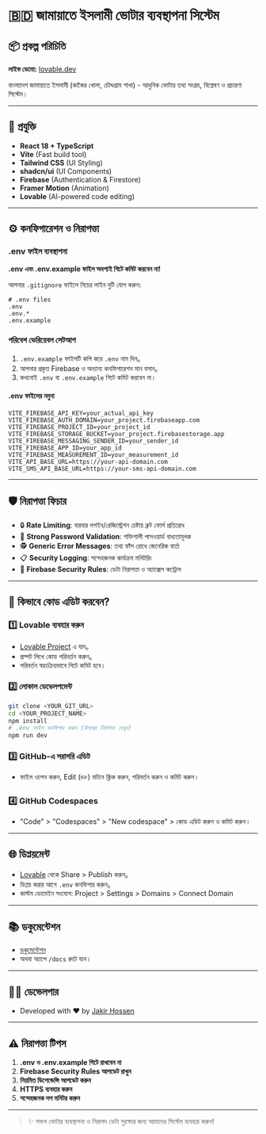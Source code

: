# 🇧🇩 জামায়াতে ইসলামী ভোটার ব্যবস্থাপনা সিস্টেম

## 📦 প্রকল্প পরিচিতি

**লাইভ ডেমো:** [lovable.dev](https://lovable.dev/projects/a21c8f4b-17f4-4109-947f-35cf548ff4ce)

বাংলাদেশ জামায়াতে ইসলামী (কাকৈর খোলা, চৌদ্দগ্রাম শাখা) - আধুনিক ভোটার তথ্য সংগ্রহ, বিশ্লেষণ ও প্রচারণা সিস্টেম।

---

## 🚀 প্রযুক্তি

- **React 18 + TypeScript**
- **Vite** (Fast build tool)
- **Tailwind CSS** (UI Styling)
- **shadcn/ui** (UI Components)
- **Firebase** (Authentication & Firestore)
- **Framer Motion** (Animation)
- **Lovable** (AI-powered code editing)

---

## ⚙️ কনফিগারেশন ও নিরাপত্তা

### .env ফাইল ব্যবস্থাপনা

**.env এবং .env.example ফাইল অবশ্যই গিটে কমিট করবেন না!**

আপনার `.gitignore` ফাইলে নিচের লাইন দুটি যোগ করুন:

```
# .env files
.env
.env.*
.env.example
```

### পরিবেশ ভেরিয়েবল সেটআপ

1. `.env.example` ফাইলটি কপি করে `.env` নাম দিন。
2. আপনার প্রকৃত Firebase ও অন্যান্য কনফিগারেশন মান বসান。
3. কখনোই `.env` বা `.env.example` গিটে কমিট করবেন না।

#### .env ফাইলের নমুনা

```
VITE_FIREBASE_API_KEY=your_actual_api_key
VITE_FIREBASE_AUTH_DOMAIN=your_project.firebaseapp.com
VITE_FIREBASE_PROJECT_ID=your_project_id
VITE_FIREBASE_STORAGE_BUCKET=your_project.firebasestorage.app
VITE_FIREBASE_MESSAGING_SENDER_ID=your_sender_id
VITE_FIREBASE_APP_ID=your_app_id
VITE_FIREBASE_MEASUREMENT_ID=your_measurement_id
VITE_API_BASE_URL=https://your-api-domain.com
VITE_SMS_API_BASE_URL=https://your-sms-api-domain.com
```

---

## 🛡️ নিরাপত্তা ফিচার

- 🔒 **Rate Limiting**: বারবার লগইন/রেজিস্ট্রেশন চেষ্টায় ব্রুট ফোর্স প্রতিরোধ
- 🔑 **Strong Password Validation**: শক্তিশালী পাসওয়ার্ড বাধ্যতামূলক
- 🕵️ **Generic Error Messages**: তথ্য ফাঁস রোধে জেনেরিক বার্তা
- 📋 **Security Logging**: সন্দেহজনক কার্যক্রম মনিটরিং
- 🔐 **Firebase Security Rules**: ডেটা নিরাপত্তা ও অ্যাক্সেস কন্ট্রোল

---

## 📝 কিভাবে কোড এডিট করবেন?

### 1️⃣ Lovable ব্যবহার করুন

- [Lovable Project](https://lovable.dev/projects/a21c8f4b-17f4-4109-947f-35cf548ff4ce) এ যান。
- প্রম্পট লিখে কোড পরিবর্তন করুন。
- পরিবর্তন স্বয়ংক্রিয়ভাবে গিটে কমিট হবে।

### 2️⃣ লোকাল ডেভেলপমেন্ট

```sh
git clone <YOUR_GIT_URL>
cd <YOUR_PROJECT_NAME>
npm install
# .env ফাইল কনফিগার করুন (উপরের নির্দেশনা দেখুন)
npm run dev
```

### 3️⃣ GitHub-এ সরাসরি এডিট

- ফাইল ওপেন করুন, Edit (✏️) বাটনে ক্লিক করুন, পরিবর্তন করুন ও কমিট করুন।

### 4️⃣ GitHub Codespaces

- "Code" > "Codespaces" > "New codespace" > কোড এডিট করুন ও কমিট করুন।

---

## 🌐 ডিপ্লয়মেন্ট

- [Lovable](https://lovable.dev/projects/a21c8f4b-17f4-4109-947f-35cf548ff4ce) থেকে Share > Publish করুন。
- ডিপ্লয় করার আগে `.env` কনফিগার করুন。
- কাস্টম ডোমেইন সংযোগ: Project > Settings > Domains > Connect Domain

---

## 📚 ডকুমেন্টেশন

- [ডকুমেন্টেশন](https://lovable.dev/projects/a21c8f4b-17f4-4109-947f-35cf548ff4ce/docs)
- অথবা অ্যাপে `/docs` রুটে যান।

---

## 🧑‍💻 ডেভেলপার

- Developed with ❤️ by [Jakir Hossen](https://www.facebook.com/jakir.hossen.4928)

---

## ⚠️ নিরাপত্তা টিপস

1. **.env ও .env.example গিটে রাখবেন না**
2. **Firebase Security Rules আপডেট রাখুন**
3. **নিয়মিত ডিপেন্ডেন্সি আপডেট করুন**
4. **HTTPS ব্যবহার করুন**
5. **সন্দেহজনক লগ মনিটর করুন**

---

> ✨ সফল ভোটার ব্যবস্থাপনা ও নিরাপদ ডেটা সুরক্ষার জন্য আমাদের সিস্টেম ব্যবহার করুন!
